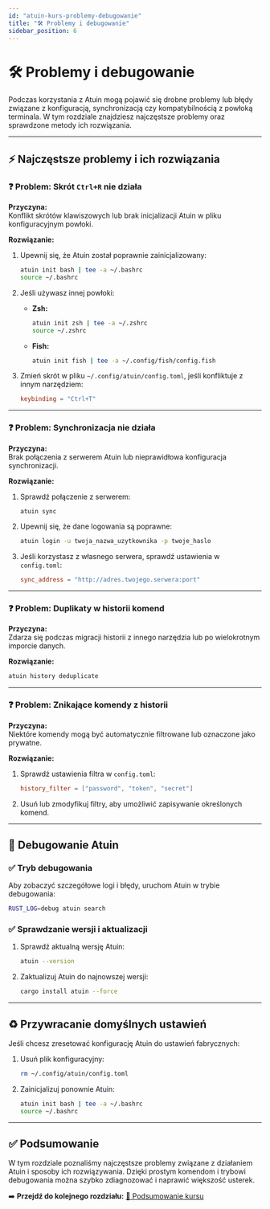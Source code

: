 ```yaml
---
id: "atuin-kurs-problemy-debugowanie"
title: "🛠️ Problemy i debugowanie"
sidebar_position: 6
---
```


# 🛠️ Problemy i debugowanie

Podczas korzystania z Atuin mogą pojawić się drobne problemy lub błędy związane z konfiguracją, synchronizacją czy kompatybilnością z powłoką terminala. W tym rozdziale znajdziesz najczęstsze problemy oraz sprawdzone metody ich rozwiązania.

---

## ⚡ Najczęstsze problemy i ich rozwiązania

### ❓ **Problem: Skrót `Ctrl+R` nie działa**

**Przyczyna:**  
Konflikt skrótów klawiszowych lub brak inicjalizacji Atuin w pliku konfiguracyjnym powłoki.

**Rozwiązanie:**  
1. Upewnij się, że Atuin został poprawnie zainicjalizowany:
   ```bash
   atuin init bash | tee -a ~/.bashrc
   source ~/.bashrc
   ```

2. Jeśli używasz innej powłoki:
   - **Zsh:**  
     ```bash
     atuin init zsh | tee -a ~/.zshrc
     source ~/.zshrc
     ```
   - **Fish:**  
     ```bash
     atuin init fish | tee -a ~/.config/fish/config.fish
     ```

3. Zmień skrót w pliku `~/.config/atuin/config.toml`, jeśli konfliktuje z innym narzędziem:
   ```toml
   keybinding = "Ctrl+T"
   ```

---

### ❓ **Problem: Synchronizacja nie działa**

**Przyczyna:**  
Brak połączenia z serwerem Atuin lub nieprawidłowa konfiguracja synchronizacji.

**Rozwiązanie:**
1. Sprawdź połączenie z serwerem:
   ```bash
   atuin sync
   ```

2. Upewnij się, że dane logowania są poprawne:
   ```bash
   atuin login -u twoja_nazwa_uzytkownika -p twoje_haslo
   ```

3. Jeśli korzystasz z własnego serwera, sprawdź ustawienia w `config.toml`:
   ```toml
   sync_address = "http://adres.twojego.serwera:port"
   ```

---

### ❓ **Problem: Duplikaty w historii komend**

**Przyczyna:**  
Zdarza się podczas migracji historii z innego narzędzia lub po wielokrotnym imporcie danych.

**Rozwiązanie:**
```bash
atuin history deduplicate
```

---

### ❓ **Problem: Znikające komendy z historii**

**Przyczyna:**  
Niektóre komendy mogą być automatycznie filtrowane lub oznaczone jako prywatne.

**Rozwiązanie:**
1. Sprawdź ustawienia filtra w `config.toml`:
   ```toml
   history_filter = ["password", "token", "secret"]
   ```

2. Usuń lub zmodyfikuj filtry, aby umożliwić zapisywanie określonych komend.

---

## 🐞 Debugowanie Atuin

### ✅ **Tryb debugowania**

Aby zobaczyć szczegółowe logi i błędy, uruchom Atuin w trybie debugowania:

```bash
RUST_LOG=debug atuin search
```

### ✅ **Sprawdzanie wersji i aktualizacji**

1. Sprawdź aktualną wersję Atuin:
   ```bash
   atuin --version
   ```

2. Zaktualizuj Atuin do najnowszej wersji:
   ```bash
   cargo install atuin --force
   ```

---

## ♻️ Przywracanie domyślnych ustawień

Jeśli chcesz zresetować konfigurację Atuin do ustawień fabrycznych:

1. Usuń plik konfiguracyjny:
   ```bash
   rm ~/.config/atuin/config.toml
   ```

2. Zainicjalizuj ponownie Atuin:
   ```bash
   atuin init bash | tee -a ~/.bashrc
   source ~/.bashrc
   ```

---

## ✅ Podsumowanie

W tym rozdziale poznaliśmy najczęstsze problemy związane z działaniem Atuin i sposoby ich rozwiązywania. Dzięki prostym komendom i trybowi debugowania można szybko zdiagnozować i naprawić większość usterek.

➡️ **Przejdź do kolejnego rozdziału:** [📖 Podsumowanie kursu](./podsumowanie.md)
